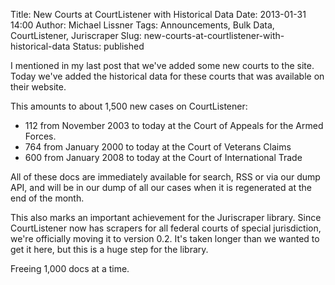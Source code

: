Title: New Courts at CourtListener with Historical Data
Date: 2013-01-31 14:00
Author: Michael Lissner
Tags: Announcements, Bulk Data, CourtListener, Juriscraper
Slug: new-courts-at-courtlistener-with-historical-data
Status: published

I mentioned in my last post that we've added some new courts to the
site. Today we've added the historical data for these courts that was
available on their website.

This amounts to about 1,500 new cases on CourtListener:

-   112 from November 2003 to today at the Court of Appeals for the
    Armed Forces.
-   764 from January 2000 to today at the Court of Veterans Claims
-   600 from January 2008 to today at the Court of International Trade

All of these docs are immediately available for search, RSS or via our
dump API, and will be in our dump of all our cases when it is
regenerated at the end of the month.

This also marks an important achievement for the Juriscraper library.
Since CourtListener now has scrapers for all federal courts of special
jurisdiction, we're officially moving it to version 0.2. It's taken
longer than we wanted to get it here, but this is a huge step for the
library.

Freeing 1,000 docs at a time.

